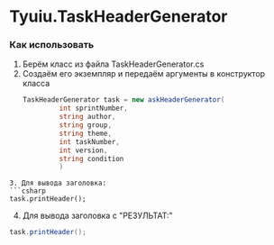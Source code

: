 # Tyuiu.TaskHeaderGenerator
<!-- КАК ИСПОЛЬЗОВАТЬ -->
### Как использовать
1. Берём класс из файла TaskHeaderGenerator.cs
2. Создаём его экземпляр и передаём аргументы в конструктор класса
   ```csharp
   TaskHeaderGenerator task = new askHeaderGenerator(
            int sprintNumber,
            string author,
            string group,
            string theme,
            int taskNumber,
            int version,
            string condition
            )
```
3. Для вывода заголовка:
```csharp
task.printHeader();
```
4. Для вывода заголовка с "РЕЗУЛЬТАТ:"
```csharp
task.printHeader();
```
